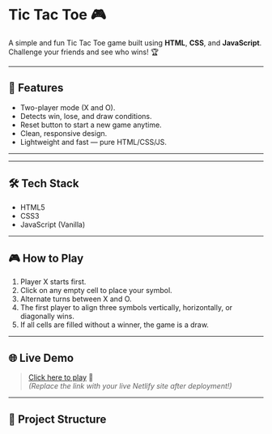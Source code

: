 # Tic Tac Toe 🎮

A simple and fun Tic Tac Toe game built using **HTML**, **CSS**, and **JavaScript**.  
Challenge your friends and see who wins! 🏆

---

## 🚀 Features
- Two-player mode (X and O).
- Detects win, lose, and draw conditions.
- Reset button to start a new game anytime.
- Clean, responsive design.
- Lightweight and fast — pure HTML/CSS/JS.

---



---

## 🛠 Tech Stack
- HTML5
- CSS3
- JavaScript (Vanilla)

---

## 🎮 How to Play
1. Player X starts first.
2. Click on any empty cell to place your symbol.
3. Alternate turns between X and O.
4. The first player to align three symbols vertically, horizontally, or diagonally wins.
5. If all cells are filled without a winner, the game is a draw.

---

## 🌐 Live Demo
> [Click here to play](https://your-netlify-link.netlify.app/) 🚀  
*(Replace the link with your live Netlify site after deployment!)*

---

## 📂 Project Structure
